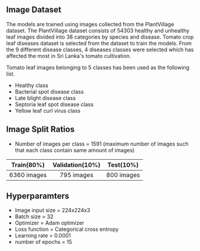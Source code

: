 ## Image Dataset

The models are trained using images collected from the PlantVillage dataset. The PlantVillage dataset consists of 54303 healthy and unhealthy leaf images divided into 38 categories by species and disease.
Tomato crop leaf diseases dataset is selected from the dataset to train the models. From the 9 different disease classes, 4 diseases classes were selected which has affected the most in Sri Lanka's tomato cultivation.
  
Tomato leaf images belonging to 5 classes has been used as the following list.
  - Healthy class 	
  - Bacterial spot disease class
  - Late blight disease class
  - Septoria leaf spot disease class
  - Yellow leaf curl virus class

## Image Split Ratios 

* Number of images per class = 1591 (maximum number of images such that each class contain same amount of images)

| Train(80%)    | Validation(10%) | Test(10%)      |
|:-------------:|:---------------:|:--------------:|
| 6360 images   | 795 images      | 800 images     |

## Hyperparamters

* Image input size = 224x224x3
* Batch size = 32
* Optimizer = Adam optimizer
* Loss function = Categorical cross entropy
* Learning rate = 0.0001
* number of epochs = 15


